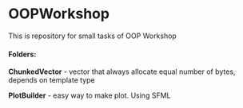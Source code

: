 # OOPWorkshop

This is repository for small tasks of OOP Workshop

#### Folders:

**ChunkedVector** - vector that always allocate equal number of bytes, depends on template type

**PlotBuilder** - easy way to make plot. Using SFML